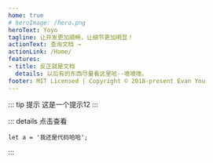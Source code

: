 ```yaml
---
home: true
# heroImage: /hero.png
heroText: Yoyo
tagline: 让开发更加顺畅，让细节更加明显！
actionText: 查询文档 →
actionLink: /Home/
features:
- title: 反正就是文档
  details: 以后有的东西尽量看这里哈--噫噫噫。
footer: MIT Licensed | Copyright © 2018-present Evan You
---
```

::: tip 提示
这是一个提示12
:::


::: details 点击查看
```js{1}
let a = '我还是代码哈哈';
```
:::
